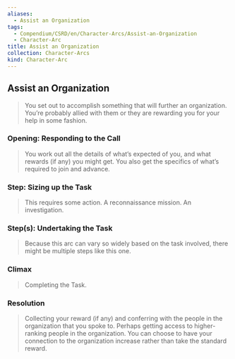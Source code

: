 ```yaml
---
aliases:
  - Assist an Organization
tags:
  - Compendium/CSRD/en/Character-Arcs/Assist-an-Organization
  - Character-Arc
title: Assist an Organization
collection: Character-Arcs
kind: Character-Arc
---
```

## Assist an Organization
>You set out to accomplish something that will further an organization. You’re probably allied with them or they are rewarding you for your help in some fashion.
### Opening: Responding to the Call 
>You work out all the details of what’s expected of you, and what rewards (if any) you might get. You also get the specifics of what’s required to join and advance.
### Step: Sizing up the Task  
>This requires some action. A reconnaissance mission. An investigation. 
### Step(s): Undertaking the Task  
>Because this arc can vary so widely based on the task involved, there might be multiple steps like this one. 
### Climax  
>Completing the Task. 
### Resolution  
>Collecting your reward (if any) and conferring with the people in the organization that you spoke to. Perhaps getting access to higher-ranking people in the organization. You can choose to have your connection to the organization increase rather than take the standard reward.


